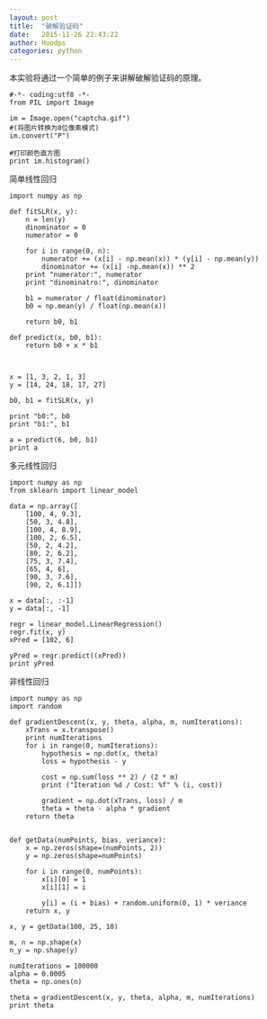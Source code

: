 ```yaml
---
layout: post
title:  "破解验证码"
date:   2015-11-26 22:43:22
author: Hoodps
categories: python
---
```


本实验将通过一个简单的例子来讲解破解验证码的原理。

	#-*- coding:utf8 -*-
	from PIL import Image

	im = Image.open("captcha.gif")
	#(将图片转换为8位像素模式)
	im.convert("P")

	#打印颜色直方图
	print im.histogram()


简单线性回归

	import numpy as np

	def fitSLR(x, y):
	    n = len(y)
	    dinominator = 0
	    numerator = 0

	    for i in range(0, n):
	        numerator += (x[i] - np.mean(x)) * (y[i] - np.mean(y))
	        dinominator += (x[i] -np.mean(x)) ** 2
	    print "numerator:", numerator
	    print "dinominatro:", dinominator

	    b1 = numerator / float(dinominator)
	    b0 = np.mean(y) / float(np.mean(x))

	    return b0, b1
	    
	def predict(x, b0, b1):
	    return b0 + x * b1



	x = [1, 3, 2, 1, 3]
	y = [14, 24, 18, 17, 27]

	b0, b1 = fitSLR(x, y)

	print "b0:", b0
	print "b1:", b1

	a = predict(6, b0, b1)
	print a

多元线性回归

	import numpy as np
	from sklearn import linear_model

	data = np.array([
	    [100, 4, 9.3],
	    [50, 3, 4.8],
	    [100, 4, 8.9],
	    [100, 2, 6.5],
	    [50, 2, 4.2],
	    [80, 2, 6.2],
	    [75, 3, 7.4],
	    [65, 4, 6],
	    [90, 3, 7.6],
	    [90, 2, 6.1]])

	x = data[:, :-1]
	y = data[:, -1]

	regr = linear_model.LinearRegression()
	regr.fit(x, y)
	xPred = [102, 6]

	yPred = regr.predict((xPred))
	print yPred


非线性回归

	import numpy as np
	import random

	def gradientDescent(x, y, theta, alpha, m, numIterations):
	    xTrans = x.transpose()
	    print numIterations
	    for i in range(0, numIterations):
	        hypothesis = np.dot(x, theta)
	        loss = hypothesis - y

	        cost = np.sum(loss ** 2) / (2 * m)
	        print ("Iteration %d / Cost: %f" % (i, cost)) 

	        gradient = np.dot(xTrans, loss) / m
	        theta = theta - alpha * gradient
	    return theta


	def getData(numPoints, bias, veriance):
	    x = np.zeros(shape=(numPoints, 2))
	    y = np.zeros(shape=numPoints)

	    for i in range(0, numPoints):
	        x[i][0] = 1
	        x[i][1] = i

	        y[i] = (i + bias) + random.uniform(0, 1) * veriance
	    return x, y

	x, y = getData(100, 25, 10)

	m, n = np.shape(x)
	n_y = np.shape(y)

	numIterations = 100000
	alpha = 0.0005
	theta = np.ones(n)

	theta = gradientDescent(x, y, theta, alpha, m, numIterations)
	print theta

